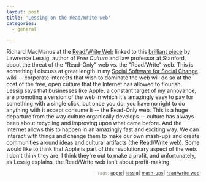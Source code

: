 ```yaml
---
layout: post
title: 'Lessing on the Read/Write web'
categories:
  - general

---
```


Richard MacManus at the <a href="http://www.readwriteweb.com">Read/Write Web</a> linked to this <a href="http://news.ft.com/cms/s/d55dfe52-77d2-11da-9670-0000779e2340.html">brilliant piece</a> by Lawrence Lessig, author of <em>Free Culture </em>and law professor at Stanford, about the threat of the "Read-Only" web vs. the "Read/Write" web.  This is something I discuss at great length in my <a href="http://levjoy.com/essaywiki">Social Software for Social Change</a> wiki -- corporate interests that wish to dominate the web will do so at the cost of the free, open culture that the Internet has allowed to flourish.  Lessig says that businesses like Apple, a constant target of my annoyance, are promoting a version of the web in which it's amazingly easy to pay for something with a single click, but once you do, you have no right to do anything with it except consume it -- the Read-Only web.  This is a huge departure from the way culture organically develops -- culture has always been about recycling and improving upon what came before.  And the Internet allows this to happen in an amazingly fast and exciting way.  We can interact with things and change them to make our own mash-ups and create communities around ideas and cultural artifacts (the Read/Write web).  Some would like to think that Apple is part of this revolutionary aspect of the web.  I don't think they are; I think they're out to make a profit, and unfortunately, as Lessig explains, the Read/Write web isn't about profit-making.
<!-- technorati tags start -->
<p style="text-align:right;font-size:11px;letter-spacing:.05em;color:#808979;">Tags: <a rel="tag" href="http://www.technorati.com/tag/apple">apple</a><strong>|</strong> <a rel="tag" href="http://www.technorati.com/tag/lessig">lessig</a><strong>|</strong> <a rel="tag" href="http://www.technorati.com/tag/mash-ups">mash-ups</a><strong>|</strong> <a rel="tag" href="http://www.technorati.com/tag/read/write%20web">read/write web</a></p>
<!-- technorati tags end -->
